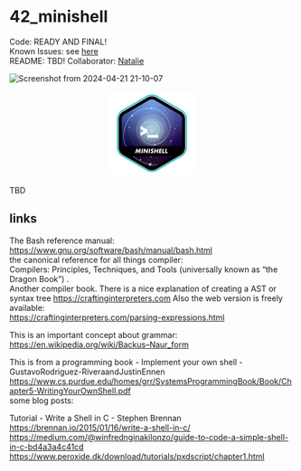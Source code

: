# 42_minishell

Code: READY AND FINAL!   
Known Issues: see [here](https://github.com/alx-sch/42_minishell/issues)   
README: TBD! 
Collaborator: [Natalie](https://github.com/busedame)

![Screenshot from 2024-04-21 21-10-07](https://github.com/alx-sch/42_pipex/assets/134595144/350670ec-54ee-4629-94ab-0dcb1dd92a9b)

<p align="center">
    <img src="https://github.com/alx-sch/42_minishell/blob/main/.assets/minishell-badge.png" alt="minishell_badge.png" />
</p>


TBD

## links
The Bash reference manual:  
https://www.gnu.org/software/bash/manual/bash.html  
the canonical reference for all things compiler:  
Compilers: Principles, Techniques, and Tools (universally known as “the Dragon Book”) .  
Another compiler book. There is a nice explanation of creating a AST or syntax tree
https://craftinginterpreters.com
Also the web version is freely available:  
https://craftinginterpreters.com/parsing-expressions.html  

This is an important concept about grammar:  
https://en.wikipedia.org/wiki/Backus–Naur_form  

This is from a programming book - Implement your own shell - GustavoRodriguez-RiveraandJustinEnnen  
https://www.cs.purdue.edu/homes/grr/SystemsProgrammingBook/Book/Chapter5-WritingYourOwnShell.pdf  
some blog posts:  

Tutorial - Write a Shell in C - Stephen Brennan  
https://brennan.io/2015/01/16/write-a-shell-in-c/  
https://medium.com/@winfrednginakilonzo/guide-to-code-a-simple-shell-in-c-bd4a3a4c41cd   
https://www.peroxide.dk/download/tutorials/pxdscript/chapter1.html  
